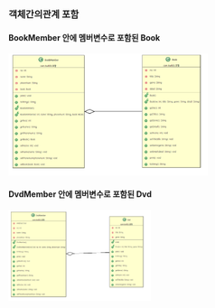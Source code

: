 ### 객체간의관계 포함


#### BookMember 안에 멤버변수로 포함된 Book


<img src='image.png' width='70%' height='50%'/>

#### DvdMember  안에 멤버변수로 포함된 Dvd 

<img src='image-1.png' width='50%'/>
